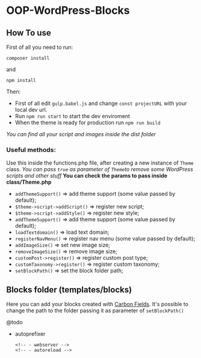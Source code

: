 # OOP-WordPress-Blocks

## How To use

First of all you need to run:

```
composer install
```

and

```
npm install
```

Then:

- First of all edit `gulp.babel.js` and change `const projectURL` with your local dev url.
- Run `npm run start` to start the dev enviroment
- When the theme is ready for production run `npm run build`

<i>You can find all your script and images inside the dist folder</i>

### Useful methods:

Use this inside the functions.php file, after creating a new instance of `Theme` class.
<i>You can pass `true` as parameter of `Theme`to remove some WordPress scripts and other stuff</i>
<strong>You can check the params to pass inside class/Theme.php</strong>

- `addThemeSupport()` => add theme support (some value passed by default);
- `$theme->script->addScript()` => register new script;
- `$theme->script->addStyle()` => register new style;
- `addThemeSupport()` => add theme support (some value passed by default);
- `loadTextdomain()` => load text domain;
- `registerNavMenu()` => register nav menu (some value passed by default);
- `addImageSize()` => set new image size;
- `removeImageSize()` => remove image size;
- `customPost->register()` => register custom post type;
- `customTaxonomy->register()` => register custom taxonomy;
- `setBlockPath()` => set the block folder path;

## Blocks folder (templates/blocks)

Here you can add your blocks created with [Carbon Fields](https://docs.carbonfields.net/learn/containers/gutenberg-blocks.html).
It's possible to change the path to the folder passing it as parameter of `setBlockPath()`

@todo

<!-- - image min -->
<!-- - webp -->
<!-- - fonts -->

- autoprefixer
    <!-- - minify -->
      <!-- - webserver -->
      <!-- - autoreload -->
  <!-- - empty dist folder -->
